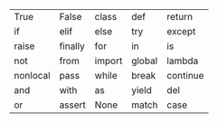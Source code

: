 |          |         |        |        |          |
| -------- | ------- | ------ | ------ | -------- |
| True     | False   | class  | def    | return   |
| if       | elif    | else   | try    | except   |
| raise    | finally | for    | in     | is       |
| not      | from    | import | global | lambda   |
| nonlocal | pass    | while  | break  | continue |
| and      | with    | as     | yield  | del      |
| or       | assert  | None   | match  | case     |
